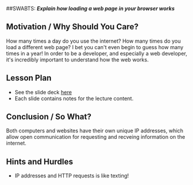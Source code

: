 ##SWABTS:
***Explain how loading a web page in your browser works***

## Motivation / Why Should You Care?
How many times a day do you use the internet? How many times do you load a different web page? I bet you can't even begin to guess how many times in a year! In order to be a developer, and especially a web developer, it's incredibly important to understand how the web works.

## Lesson Plan
+ See the slide deck [here](https://docs.google.com/presentation/d/1t0MNjDKfmiSJSG0LP3dmEfK25guIIW8tncV41Hugk2E/edit?usp=sharing)
+ Each slide contains notes for the lecture content. 

## Conclusion / So What?
Both computers and websites have their own unique IP addresses, which allow open communication for requesting and recveing information on the internet.

## Hints and Hurdles
+ IP addresses and HTTP requests is like texting!